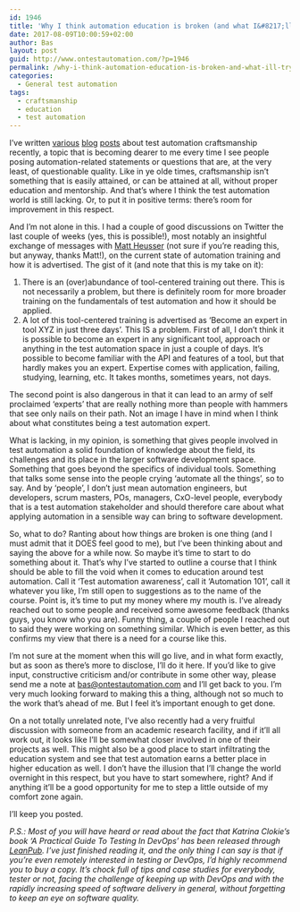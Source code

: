 ```yaml
---
id: 1946
title: 'Why I think automation education is broken (and what I&#8217;ll try and do about it)'
date: 2017-08-09T10:00:59+02:00
author: Bas
layout: post
guid: http://www.ontestautomation.com/?p=1946
permalink: /why-i-think-automation-education-is-broken-and-what-ill-try-and-do-about-it/
categories:
  - General test automation
tags:
  - craftsmanship
  - education
  - test automation
---
```

I&#8217;ve written <a href="http://www.ontestautomation.com/how-i-continuously-hone-my-skills-and-why-you-should-too/" target="_blank">various</a> <a href="http://www.ontestautomation.com/on-becoming-a-test-automation-craftsman/" target="_blank">blog</a> <a href="http://www.ontestautomation.com/for-those-of-you-thinking-about-moving-into-the-test-automation-field/" target="_blank">posts</a> about test automation craftsmanship recently, a topic that is becoming dearer to me every time I see people posing automation-related statements or questions that are, at the very least, of questionable quality. Like in ye olde times, craftsmanship isn&#8217;t something that is easily attained, or can be attained at all, without proper education and mentorship. And that&#8217;s where I think the test automation world is still lacking. Or, to put it in positive terms: there&#8217;s room for improvement in this respect.

And I&#8217;m not alone in this. I had a couple of good discussions on Twitter the last couple of weeks (yes, this is possible!), most notably an insightful exchange of messages with <a href="https://twitter.com/mheusser" target="_blank">Matt Heusser</a> (not sure if you&#8217;re reading this, but anyway, thanks Matt!), on the current state of automation training and how it is advertised. The gist of it (and note that this is my take on it):

  1. There is an (over)abundance of tool-centered training out there. This is not necessarily a problem, but there is definitely room for more broader training on the fundamentals of test automation and how it should be applied.
  2. A lot of this tool-centered training is advertised as &#8216;Become an expert in tool XYZ in just three days&#8217;. This IS a problem. First of all, I don&#8217;t think it is possible to become an expert in any significant tool, approach or anything in the test automation space in just a couple of days. It&#8217;s possible to become familiar with the API and features of a tool, but that hardly makes you an expert. Expertise comes with application, failing, studying, learning, etc. It takes months, sometimes years, not days.

The second point is also dangerous in that it can lead to an army of self proclaimed &#8216;experts&#8217; that are really nothing more than people with hammers that see only nails on their path. Not an image I have in mind when I think about what constitutes being a test automation expert.

What is lacking, in my opinion, is something that gives people involved in test automation a solid foundation of knowledge about the field, its challenges and its place in the larger software development space. Something that goes beyond the specifics of individual tools. Something that talks some sense into the people crying &#8216;automate all the things&#8217;, so to say. And by &#8216;people&#8217;, I don&#8217;t just mean automation engineers, but developers, scrum masters, POs, managers, CxO-level people, everybody that is a test automation stakeholder and should therefore care about what applying automation in a sensible way can bring to software development.

So, what to do? Ranting about how things are broken is one thing (and I must admit that it DOES feel good to me), but I&#8217;ve been thinking about and saying the above for a while now. So maybe it&#8217;s time to start to do something about it. That&#8217;s why I&#8217;ve started to outline a course that I think should be able to fill the void when it comes to education around test automation. Call it &#8216;Test automation awareness&#8217;, call it &#8216;Automation 101&#8217;, call it whatever you like, I&#8217;m still open to suggestions as to the name of the course. Point is, it&#8217;s time to put my money where my mouth is. I&#8217;ve already reached out to some people and received some awesome feedback (thanks guys, you know who you are). Funny thing, a couple of people I reached out to said they were working on something similar. Which is even better, as this confirms my view that there is a need for a course like this.

I&#8217;m not sure at the moment when this will go live, and in what form exactly, but as soon as there&#8217;s more to disclose, I&#8217;ll do it here. If you&#8217;d like to give input, constructive criticism and/or contribute in some other way, please send me a note at bas@ontestautomation.com and I&#8217;ll get back to you. I&#8217;m very much looking forward to making this a thing, although not so much to the work that&#8217;s ahead of me. But I feel it&#8217;s important enough to get done.

On a not totally unrelated note, I&#8217;ve also recently had a very fruitful discussion with someone from an academic research facility, and if it&#8217;ll all work out, it looks like I&#8217;ll be somewhat closer involved in one of their projects as well. This might also be a good place to start infiltrating the education system and see that test automation earns a better place in higher education as well. I don&#8217;t have the illusion that I&#8217;ll change the world overnight in this respect, but you have to start somewhere, right? And if anything it&#8217;ll be a good opportunity for me to step a little outside of my comfort zone again.

I&#8217;ll keep you posted.

_P.S.: Most of you will have heard or read about the fact that Katrina Clokie&#8217;s book &#8216;A Practical Guide To Testing In DevOps&#8217; has been released through <a href="https://leanpub.com/testingindevops" target="_blank">LeanPub</a>. I&#8217;ve just finished reading it, and the only thing I can say is that if you&#8217;re even remotely interested in testing or DevOps, I&#8217;d highly recommend you to buy a copy. It&#8217;s chock full of tips and case studies for everybody, tester or not, facing the challenge of keeping up with DevOps and with the rapidly increasing speed of software delivery in general, without forgetting to keep an eye on software quality._